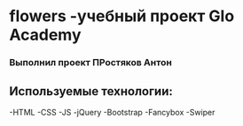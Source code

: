 # flowers -учебный проект Glo Academy

### Выполнил проект ПРостяков Антон

## Используемые технологии: 
-HTML
-CSS
-JS
-jQuery
-Bootstrap
-Fancybox
-Swiper
